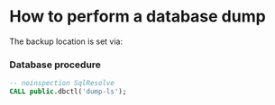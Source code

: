 
# How to perform a database  dump

The backup location is set via:


### Database procedure



```sql
-- noinspection SqlResolve
CALL public.dbctl('dump-ls');
```
